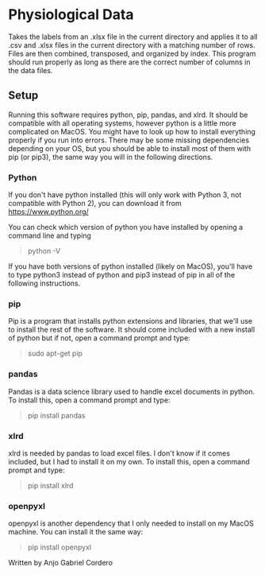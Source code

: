 # Physiological Data
Takes the labels from an .xlsx file in the current directory and applies it to all .csv and .xlsx files in the current directory with a matching number of rows. Files are then combined, transposed, and organized by index. This program should run properly as long as there are the correct number of columns in the data files.

## Setup
Running this software requires python, pip, pandas, and xlrd. It should be compatible with all operating systems, however python is a little more complicated on MacOS. You might have to look up how to install everything properly if you run into errors. There may be some missing dependencies depending on your OS, but you should be able to install most of them with pip (or pip3), the same way you will in the following directions.

### Python
If you don't have python installed (this will only work with Python 3, not compatible with Python 2), you can download it from https://www.python.org/

You can check which version of python you have installed by opening a command line and typing
>python -V

If you have both versions of python installed (likely on MacOS), you'll have to type python3 instead of python and pip3 instead of pip in all of the following instructions.

### pip
Pip is a program that installs python extensions and libraries, that we'll use to install the rest of the software. It should come included with a new install of python but if not, open a command prompt and type:
> sudo apt-get pip

### pandas
Pandas is a data science library used to handle excel documents in python. To install this, open a command prompt and type:
> pip install pandas

### xlrd
xlrd is needed by pandas to load excel files. I don't know if it comes included, but I had to install it on my own. To install this, open a command prompt and type:
> pip install xlrd

### openpyxl
openpyxl is another dependency that I only needed to install on my MacOS machine. You can install it the same way:
> pip install openpyxl

Written by Anjo Gabriel Cordero
